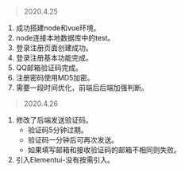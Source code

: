 > 2020.4.25 
1. 成功搭建node和vue环境。
2. node连接本地数据库中的test。
3. 登录注册页面创建成功。
4. 登录注册基本功能完成。
5. QQ邮箱验证码完成。
6. 注册密码使用MD5加密。
7. 需要一段时间优化，前端后后端加强判断。

> 2020.4.26
1. 修改了后端发送验证码。
    - 验证码5分钟过期。
    - 验证码一分钟后可再次发送。
    - 如果填写邮箱和接收验证码的邮箱不相同则失败。
2. 引入Elementui-没有按需引入。